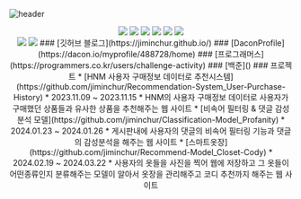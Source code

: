 ![header](https://capsule-render.vercel.app/api?type=soft&color=auto&height=150&section=header&text=JiMinChur&fontSize=70&animation=twinkling)

<p align="center">
  <img src="https://img.shields.io/badge/Python-3766AB?style=flat-square&logo=Python&logoColor=white"/>
  <img src="https://img.shields.io/badge/Pandas-150458?style=flat-square&logo=Pandas&logoColor=white"/>
  <img src="https://img.shields.io/badge/Hadoop-66CCFF?style=flat-square&logo=apachehadoop&logoColor=black"/>
  <img src="https://img.shields.io/badge/Linux-CC624?style=flat-square&logo=Linux&logoColor=white"/>
  <img src="https://img.shields.io/badge/Git-F05032?style=flat-square&logo=Git&logoColor=white"/>
  <img src="https://img.shields.io/badge/GitHub-181717?style=flat-square&logo=GitHub&logoColor=white"/>
<br>
  <img src="https://img.shields.io/badge/Spark-E25A1C?style=flat-square&logo=apachespark&logoColor=white"/>
  <img src="https://img.shields.io/badge/Hive-FDEE21?style=flat-square&logo=apachehive&logoColor=black"/>
### [깃허브 블로그](https://jiminchur.github.io/)
### [DaconProfile](https://dacon.io/myprofile/488728/home)
### [프로그래머스](https://programmers.co.kr/users/challenge-activity)
### [백준]()
### 프로젝트
* [HNM 사용자 구매정보 데이터로 추천시스템](https://github.com/jiminchur/Recommendation-System_User-Purchase-History)
  * 2023.11.09 ~ 2023.11.15
  * HNM의 사용자 구매정보 데이터로 사용자가 구매했던 상품들과 유사한 상품을 추천해주는 웹 사이트
* [비속어 필터링 & 댓글 감성분석 모델](https://github.com/jiminchur/Classification-Model_Profanity)
  * 2024.01.23 ~ 2024.01.26
  * 게시판내에 사용자의 댓글의 비속어 필터링 기능과 댓글의 감성분석을 해주는 웹 사이트
* [스마트옷장](https://github.com/jiminchur/Recommend-Model_Closet-Cody)
  * 2024.02.19 ~ 2024.03.22
  * 사용자의 옷들을 사진을 찍어 웹에 저장하고 그 옷들이 어떤종류인지 분류해주는 모델이 알아서 옷장을 관리해주고 코디 추천까지 해주는 웹 사이트

<!---
jiminchur/jiminchur is a ✨ special ✨ repository because its `README.md` (this file) appears on your GitHub profile.
You can click the Preview link to take a look at your changes.
--->
